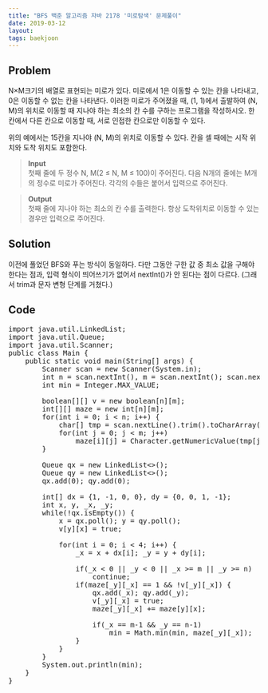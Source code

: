 ```yaml
---
title: "BFS 백준 알고리즘 자바 2178 '미로탐색' 문제풀이"
date: 2019-03-12
layout:
tags: baekjoon
---
```



## Problem
N×M크기의 배열로 표현되는 미로가 있다.
미로에서 1은 이동할 수 있는 칸을 나타내고, 0은 이동할 수 없는 칸을 나타낸다. 이러한 미로가 주어졌을 때, (1, 1)에서 출발하여 (N, M)의 위치로 이동할 때 지나야 하는 최소의 칸 수를 구하는 프로그램을 작성하시오. 한 칸에서 다른 칸으로 이동할 때, 서로 인접한 칸으로만 이동할 수 있다.

위의 예에서는 15칸을 지나야 (N, M)의 위치로 이동할 수 있다. 칸을 셀 때에는 시작 위치와 도착 위치도 포함한다.

> <b>Input</b><br>
첫째 줄에 두 정수 N, M(2 ≤ N, M ≤ 100)이 주어진다. 다음 N개의 줄에는 M개의 정수로 미로가 주어진다. 각각의 수들은 붙어서 입력으로 주어진다.

> <b>Output</b><br>
첫째 줄에 지나야 하는 최소의 칸 수를 출력한다. 항상 도착위치로 이동할 수 있는 경우만 입력으로 주어진다.



## Solution
이전에 풀었던 BFS와 푸는 방식이 동일하다. 다만 그동안 구한 값 중 최소 값을 구해야 한다는 점과, 입력 형식이 띄어쓰기가 없어서 nextInt()가 안 된다는 점이 다르다. (그래서 trim과 문자 변형 단계를 거쳤다.)


## Code
<pre>
import java.util.LinkedList;
import java.util.Queue;
import java.util.Scanner;
public class Main {
	public static void main(String[] args) {
		Scanner scan = new Scanner(System.in);
		int n = scan.nextInt(), m = scan.nextInt(); scan.nextLine();
		int min = Integer.MAX_VALUE;
		
		boolean[][] v = new boolean[n][m];
		int[][] maze = new int[n][m];
		for(int i = 0; i < n; i++) {
			char[] tmp = scan.nextLine().trim().toCharArray();
			for(int j = 0; j < m; j++)
				maze[i][j] = Character.getNumericValue(tmp[j]);
		}
		
		Queue<Integer> qx = new LinkedList<>();
		Queue<Integer> qy = new LinkedList<>();
		qx.add(0); qy.add(0);
		
		int[] dx = {1, -1, 0, 0}, dy = {0, 0, 1, -1};
		int x, y, _x, _y;
		while(!qx.isEmpty()) {
			x = qx.poll(); y = qy.poll();
			v[y][x] = true;
			
			for(int i = 0; i < 4; i++) {
				_x = x + dx[i]; _y = y + dy[i];
				
				if(_x < 0 || _y < 0 || _x >= m || _y >= n)
					continue;
				if(maze[_y][_x] == 1 && !v[_y][_x]) {
					qx.add(_x); qy.add(_y);
					v[_y][_x] = true;
					maze[_y][_x] += maze[y][x];
					
					if(_x == m-1 && _y == n-1)
						min = Math.min(min, maze[_y][_x]);
				}
			}
		}
		System.out.println(min);
	}
}
